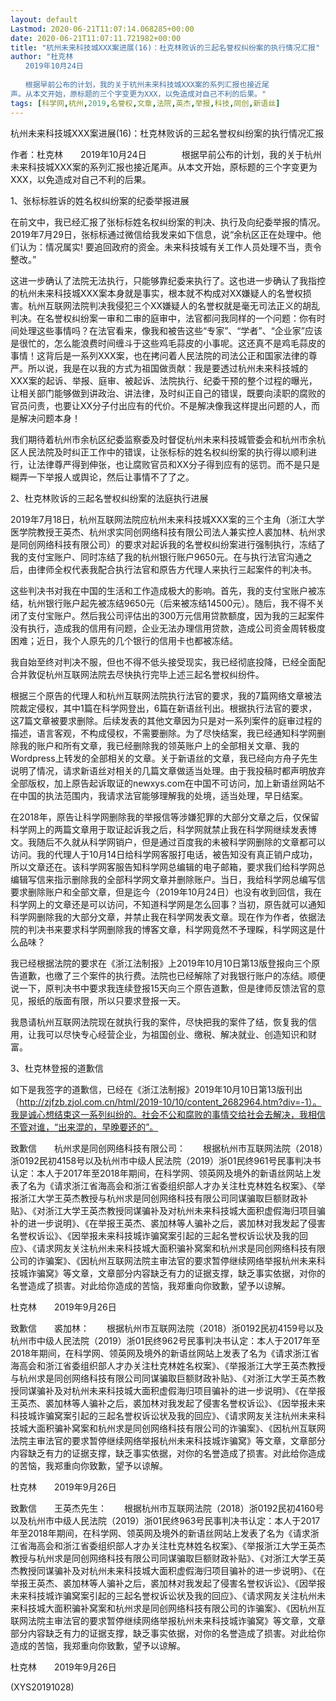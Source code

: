 ```yaml
---
layout: default
Lastmod: 2020-06-21T11:07:14.068285+00:00
date: 2020-06-21T11:07:11.721982+00:00
title: "杭州未来科技城XXX案进展(16)：杜克林败诉的三起名誉权纠纷案的执行情况汇报"
author: "杜克林
　　2019年10月24日
　　
　　根据早前公布的计划，我的关于杭州未来科技城XXX案的系列汇报也接近尾
声。从本文开始，原标题的三个字变更为XXX，以免造成对自己不利的后果。"
tags: [科学网,杭州,2019,名誉权,文章,法院,英杰,举报,科技,同创,新语丝]
---
```


杭州未来科技城XXX案进展(16)：杜克林败诉的三起名誉权纠纷案的执行情况汇报

作者：杜克林　　2019年10月24日　　　　根据早前公布的计划，我的关于杭州未来科技城XXX案的系列汇报也接近尾声。从本文开始，原标题的三个字变更为XXX，以免造成对自己不利的后果。

1、张标标胜诉的姓名权纠纷案的纪委举报进展

在前文中，我已经汇报了张标标姓名权纠纷案的判决、执行及向纪委举报的情况。2019年7月29日，张标标通过微信给我发来如下信息，说“余杭区正在处理中。他们认为：情况属实! 要追回政府的资金。未来科技城有关工作人员处理不当，责令整改。”

这进一步确认了法院无法执行，只能够靠纪委来执行了。这也进一步确认了我指控的杭州未来科技城XXX案本身就是事实，根本就不构成对XX嫌疑人的名誉权损害。杭州互联网法院判决我侵犯三个XX嫌疑人的名誉权就是毫无司法正义的胡乱判决。在名誉权纠纷案一审和二审的庭审中，法官都问我同样的一个问题：你有时间处理这些事情吗？在法官看来，像我和被告这些“专家”、“学者”、“企业家”应该是很忙的，怎么能浪费时间缠斗于这些鸡毛蒜皮的小事呢。这还真不是鸡毛蒜皮的事情！这背后是一系列XXX案，也在拷问着人民法院的司法公正和国家法律的尊严。所以说，我是在以我的方式为祖国做贡献：我是要透过杭州未来科技城的XXX案的起诉、举报、庭审、被起诉、法院执行、纪委干预的整个过程的曝光，让相关部门能够做到讲政治、讲法律，及时纠正自己的错误，既要向渎职的腐败的官员问责，也要让XX分子付出应有的代价。不是解决像我这样提出问题的人，而是解决问题本身！

我们期待着杭州市余杭区纪委监察委及时督促杭州未来科技城管委会和杭州市余杭区人民法院及时纠正工作中的错误，让张标标的姓名权纠纷案的执行得以顺利进行，让法律尊严得到伸张，也让腐败官员和XX分子得到应有的惩罚。而不是只是糊弄一下举报人或舆论，然后让事情不了了之。

2、杜克林败诉的三起名誉权纠纷案的法庭执行进展

2019年7月18日，杭州互联网法院应杭州未来科技城XXX案的三个主角（浙江大学医学院教授王英杰、杭州求实同创网络科技有限公司法人兼实控人裘加林、杭州求是同创网络科技有限公司）的要求对起诉我的名誉权纠纷案进行强制执行，冻结了我的支付宝账户、同时冻结了我的杭州银行账户9650元。在与执行法官沟通之后，由律师全权代表我配合执行法官和原告方代理人来执行三起案件的判决书。

这些判决书对我在中国的生活和工作造成极大的影响。首先，我的支付宝账户被冻结，杭州银行账户起先被冻结9650元（后来被冻结14500元）。随后，我不得不关闭了支付宝账户。然后我公司评估出的300万元信用贷款额度，因为我的三起案件没有执行，造成我的信用有问题，企业无法办理信用贷款，造成公司资金周转极度困难；近日，我个人原先的几个银行的信用卡也都被冻结。

我自始至终对判决不服，但也不得不低头接受现实，我已经彻底投降，已经全面配合并敦促杭州互联网法院去尽快执行完毕上述三起名誉权纠纷件。

根据三个原告的代理人和杭州互联网法院执行法官的要求，我的7篇网络文章被法院裁定侵权，其中1篇在科学网登出，6篇在新语丝刊出。根据执行法官的要求，这7篇文章被要求删除。后续发表的其他文章因为只是对一系列案件的庭审过程的描述，语言客观，不构成侵权，不需要删除。为了尽快结案，我已经通知科学网删除我的账户和所有文章，我已经删除我的领英账户上的全部相关文章、我的Wordpress上转发的全部相关的文章。关于新语丝的文章，我已经向方舟子先生说明了情况，请求新语丝对相关的几篇文章做适当处理。由于我投稿时都声明放弃全部版权，加上原告起诉取证的newxys.com在中国不可访问，加上新语丝网站不在中国的执法范围内，我请求法官能够理解我的处境，适当处理，早日结案。

在2018年，原告让科学网删除我的举报信等涉嫌犯罪的大部分文章之后，仅保留科学网上的两篇文章用于取证起诉我之后，科学网就禁止我在科学网继续发表博文。我随后不久就从科学网销户，但是通过百度我的未被科学网删除的文章都可以访问。我的代理人于10月14日给科学网客服打电话，被告知没有真正销户成功，所以文章还在。该科学网客服告知科学网总编辑的电子邮箱，要求我们给科学网总编辑写信来指示删除我的全部科学网文章并删除账户。当日，我给科学网总编写信要求删除账户和全部文章，但是迄今（2019年10月24日）也没有收到回信，我在科学网上的文章还是可以访问，不知道科学网是怎么回事？当初，原告就可以通知科学网删除我的大部分文章，并禁止我在科学网发表文章。现在作为作者，依据法院的判决书来要求科学网删除我的博客文章，科学网竟然不予理睬，科学网这是什么品味？

我已经根据法院的要求在《浙江法制报》上2019年10月10日第13版登报向三个原告道歉，也缴了三个案件的执行费。法院也已经解除了对我银行账户的冻结。顺便说一下，原判决书中要求我连续登报15天向三个原告道歉，但是律师反馈法官的意见，报纸的版面有限，所以只要求登报一天。

我恳请杭州互联网法院现在就执行我的案件，尽快把我的案件了结，恢复我的信用，让我可以尽快专心经营企业，为祖国创业、缴税、解决就业、创造知识和财富。

3、杜克林登报的道歉信

如下是我签字的道歉信，已经在《浙江法制报》2019年10月10日第13版刊出（http://zjfzb.zjol.com.cn/html/2019-10/10/content_2682964.htm?div=-1）。我是诚心想结束这一系列纠纷的。社会不公和腐败的事情交给社会去解决，我相信不管对谁，“出来混的，早晚要还的”。

致歉信　　杭州求是同创网络科技有限公司：　　根据杭州市互联网法院（2018）浙0192民初4158号以及杭州市中级人民法院（2019）浙01民终961号民事判决书认定：本人于2017年至2018年期间，在科学网、领英网及境外的新语丝网站上发表了名为《请求浙江省海高会和浙江省委组织部人才办关注杜克林姓名权案》、《举报浙江大学王英杰教授与杭州求是同创网络科技有限公司同谋骗取巨额财政补贴》、《对浙江大学王英杰教授同谋骗补及对杭州未来科技城大面积虚假海归项目骗补的进一步说明》、《在举报王英杰、裘加林等人骗补之后，裘加林对我发起了侵害名誉权诉讼》、《因举报未来科技城诈骗窝案引起的三起名誉权诉讼状及我的回应》、《请求网友关注杭州未来科技城大面积骗补窝案和杭州求是同创网络科技有限公司的诈骗案》、《因杭州互联网法院主审法官的要求暂停继续网络举报杭州未来科技城诈骗窝》等文章，文章部分内容缺乏有力的证据支撑，缺乏事实依据，对你的名誉造成了损害。对此给你造成的苦恼，我郑重向你致歉，望予以谅解。

杜克林　　2019年9月26日

致歉信　　裘加林：　　根据杭州市互联网法院（2018）浙0192民初4159号以及杭州市中级人民法院（2019）浙01民终962号民事判决书认定：本人于2017年至2018年期间，在科学网、领英网及境外的新语丝网站上发表了名为《请求浙江省海高会和浙江省委组织部人才办关注杜克林姓名权案》、《举报浙江大学王英杰教授与杭州求是同创网络科技有限公司同谋骗取巨额财政补贴》、《对浙江大学王英杰教授同谋骗补及对杭州未来科技城大面积虚假海归项目骗补的进一步说明》、《在举报王英杰、裘加林等人骗补之后，裘加林对我发起了侵害名誉权诉讼》、《因举报未来科技城诈骗窝案引起的三起名誉权诉讼状及我的回应》、《请求网友关注杭州未来科技城大面积骗补窝案和杭州求是同创网络科技有限公司的诈骗案》、《因杭州互联网法院主审法官的要求暂停继续网络举报杭州未来科技城诈骗窝》等文章，文章部分内容缺乏有力的证据支撑，缺乏事实依据，对你的名誉造成了损害。对此给你造成的苦恼，我郑重向你致歉，望予以谅解。

杜克林　　2019年9月26日

致歉信　　王英杰先生：　　根据杭州市互联网法院（2018）浙0192民初4160号以及杭州市中级人民法院（2019）浙01民终963号民事判决书认定：本人于2017年至2018年期间，在科学网、领英网及境外的新语丝网站上发表了名为《请求浙江省海高会和浙江省委组织部人才办关注杜克林姓名权案》、《举报浙江大学王英杰教授与杭州求是同创网络科技有限公司同谋骗取巨额财政补贴》、《对浙江大学王英杰教授同谋骗补及对杭州未来科技城大面积虚假海归项目骗补的进一步说明》、《在举报王英杰、裘加林等人骗补之后，裘加林对我发起了侵害名誉权诉讼》、《因举报未来科技城诈骗窝案引起的三起名誉权诉讼状及我的回应》、《请求网友关注杭州未来科技城大面积骗补窝案和杭州求是同创网络科技有限公司的诈骗案》、《因杭州互联网法院主审法官的要求暂停继续网络举报杭州未来科技城诈骗窝》等文章，文章部分内容缺乏有力的证据支撑，缺乏事实依据，对你的名誉造成了损害。对此给你造成的苦恼，我郑重向你致歉，望予以谅解。

杜克林　　2019年9月26日

(XYS20191028)

